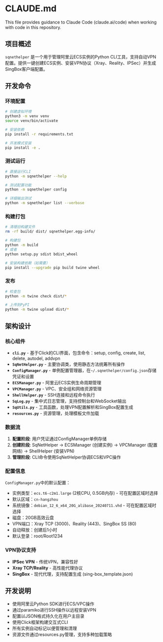 # CLAUDE.md

This file provides guidance to Claude Code (claude.ai/code) when working with code in this repository.

## 项目概述

`sqnethelper` 是一个用于管理阿里云ECS实例的Python CLI工具，支持自动VPN配置。提供一键创建ECS实例、安装VPN协议（Xray、Reality、IPSec）并生成SingBox客户端配置。

## 开发命令

### 环境配置
```bash
# 创建虚拟环境
python3 -m venv venv
source venv/bin/activate

# 安装依赖
pip install -r requirements.txt

# 开发模式安装
pip install -e .
```

### 测试运行
```bash
# 直接运行CLI
python -m sqnethelper --help

# 测试配置功能
python -m sqnethelper config

# 详细输出测试
python -m sqnethelper list --verbose
```

### 构建打包
```bash
# 清理旧构建文件
rm -rf build/ dist/ sqnethelper.egg-info/

# 构建包
python -m build
# 或者
python setup.py sdist bdist_wheel

# 安装构建依赖（如需要）
pip install --upgrade pip build twine wheel
```

### 发布
```bash
# 检查包
python -m twine check dist/*

# 上传到PyPI
python -m twine upload dist/*
```

## 架构设计

### 核心组件

- **`cli.py`** - 基于Click的CLI界面，包含命令：setup, config, create, list, delete, autodel, addvpn
- **`SqNetHelper.py`** - 主要协调类，使用静态方法统筹所有操作
- **`ConfigManager.py`** - 单例配置管理器，在`~/.sqnethelper/config.json`存储凭证和设置
- **`ECSManager.py`** - 阿里云ECS实例生命周期管理
- **`VPCManager.py`** - VPC、安全组和网络资源管理
- **`ShellHelper.py`** - SSH连接和远程命令执行
- **`SqLog.py`** - 集中式日志管理，支持控制台和WebSocket输出
- **`SqUtils.py`** - 工具函数，处理VPN配置解析和SingBox配置生成
- **`resources.py`** - 资源管理，处理模板文件加载

### 数据流

1. **配置阶段**: 用户凭证通过ConfigManager单例存储
2. **创建阶段**: SqNetHelper → ECSManager (创建实例) → VPCManager (配置网络) → ShellHelper (安装VPN)
3. **管理阶段**: CLI命令使用SqNetHelper协调ECS和VPC操作

### 配置信息

`ConfigManager.py`中的默认配置：
- 实例类型：`ecs.t6-c2m1.large` (2核CPU, 0.5GB内存) - 可在配置区域时选择
- 默认区域：`cn-hangzhou`
- 系统镜像：`debian_12_6_x64_20G_alibase_20240711.vhd` - 可在配置区域时选择
- 磁盘：20GB高效云盘
- VPN端口：Xray TCP (3000)、Reality (443)、SingBox SS (80)
- 自动释放：创建后1小时
- 默认登录：root/Root1234

### VPN协议支持

- **IPSec VPN** - 传统VPN，兼容性好
- **Xray TCP/Reality** - 高性能代理协议
- **SingBox** - 现代代理，支持配置生成 (sing-box_template.json)

## 开发说明

- 使用阿里云Python SDK进行ECS/VPC操作
- 通过paramiko进行SSH操作以远程安装VPN
- 配置以JSON格式持久化在用户主目录
- 使用Click框架构建交互式CLI
- 所有实例自动标记以便管理和清理
- 资源文件通过resources.py管理，支持多种加载策略